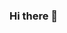 ### Hi there 👋

<!--
**aswathygopinath/aswathygopinath** is a ✨ _special_ ✨ repository because its `README.md` (this file) appears on your GitHub profile.

Here are some ideas to get you started:

- 🔭 I’m currently working on Data Science Projects
- 🌱 I’m currently learning Data Science
- 👯 I’m looking to collaborate on new interesting Data Science Projects
- 🤔 I’m looking for help with 
- 💬 Ask me about anything
- 📫 How to reach me: aswathy.gopinath@outlook.com
- 😄 Pronouns: she/her
- ⚡ Fun fact: I am a Powersystems engineer
-->
